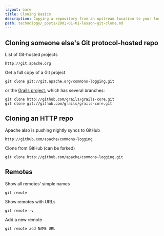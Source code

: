 ```yaml
---
layout: bare
title: Cloning Basics
description: Copying a repository from an upstream location to your local disk.
path: technology/_posts/2001-01-01-lesson-git-clone.md
---
```


## Cloning someone else's Git protocol-hosted repo
List of Git-hosted projects

    http://git.apache.org
    
Get a full copy of a Git project

    git clone git://git.apache.org/commons-logging.git
    
or the [Grails project](http://github.com/grails/grails-core), which has several branches:

    git clone http://github.com/grails/grails-core.git
    git clone git://github.com/grails/grails-core.git

## Cloning an HTTP repo
Apache also is pushing nightly syncs to GitHub

    http://github.com/apache/commons-logging
    
Clone from GitHub (can be forked)

    git clone http://github.com/apache/commons-logging.git

## Remotes
Show all remotes' simple names

    git remote

Show remotes with URLs

    git remote -v

Add a new remote

    git remote add NAME URL

